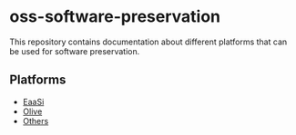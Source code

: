 # oss-software-preservation
This repository contains documentation about different platforms that can be used for software preservation. 

## Platforms
- [EaaSi](./eaasi)
- [Olive](./olive)
- [Others](./other-platforms)
